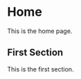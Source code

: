 # Home
This is the home page.

## First Section
This is the first section.

<script>alert("hello");</script>

